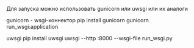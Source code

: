 Для запуска можно использовать gunicorn или uwsgi или их аналоги

gunicorn - wsgi-коннектор
pip install gunicorn
gunicorn run_wsgi:application

uwsgi
pip install uwsgi
uwsgi --http :8000 --wsgi-file run_wsgi.py